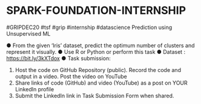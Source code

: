 # SPARK-FOUNDATION-INTERNSHIP
#GRIPDEC20 #tsf #grip #internship #datascience 
Prediction using Unsupervised ML

● From the given ‘Iris’ dataset, predict the optimum number of clusters and
represent it visually.
● Use R or Python or perform this task
● Dataset : https://bit.ly/3kXTdox
● Task submission:
1. Host the code on GitHub Repository (public). Record the code and output in
a video. Post the video on YouTube
2. Share links of code (GitHub) and video (YouTube) as a post on YOUR
LinkedIn profile
3. Submit the LinkedIn link in Task Submission Form when shared.

